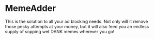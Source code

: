 # MemeAdder

This is the solution to all your ad blocking needs. Not only will it remove those pesky attempts at your money, but it will also feed you an endless supply of sopping wet DANK memes wherever you go!
